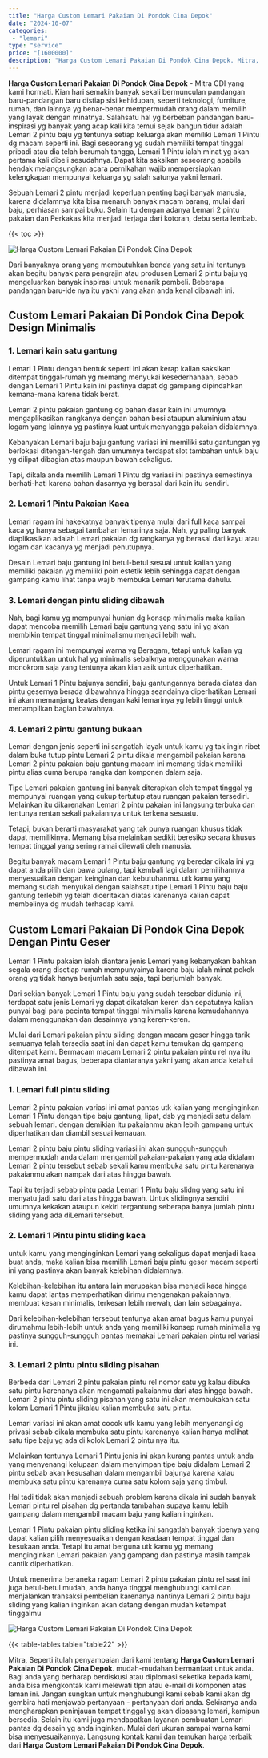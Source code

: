 ```yaml
---
title: "Harga Custom Lemari Pakaian Di Pondok Cina Depok"
date: "2024-10-07"
categories:
 - "lemari"
type: "service"
price: "[1600000]"
description: "Harga Custom Lemari Pakaian Di Pondok Cina Depok. Mitra, Spereti itulah penyampaian dari kami tentang **Harga Custom Lemari Pakaian Di Pondok Cina Depok**. m..."
---
```


**Harga Custom Lemari Pakaian Di Pondok Cina Depok** - Mitra CDI yang kami hormati. Kian hari semakin banyak sekali bermunculan pandangan baru-pandangan baru distiap sisi kehidupan, seperti teknologi, furniture, rumah, dan lainnya yg benar-benar mempermudah orang dalam memilih yang layak dengan minatnya. Salahsatu hal yg berbeban pandangan baru-inspirasi yg banyak yang acap kali kita temui sejak bangun tidur adalah Lemari 2 pintu baju yg tentunya setiap keluarga akan memiliki Lemari 1 Pintu dg macam seperti ini. Bagi seseorang yg sudah memiliki tempat tinggal pribadi atau dia telah berumah tangga, Lemari 1 Pintu ialah minat yg akan pertama kali dibeli sesudahnya. Dapat kita saksikan seseorang apabila hendak melangsungkan acara pernikahan wajib mempersiapkan kelengkapan mempunyai keluarga yg salah satunya yakni lemari.

Sebuah Lemari 2 pintu menjadi keperluan penting bagi banyak manusia, karena didalamnya kita bisa menaruh banyak macam barang, mulai dari baju, perhiasan sampai buku. Selain itu dengan adanya Lemari 2 pintu pakaian dan Perkakas kita menjadi terjaga dari kotoran, debu serta lembab.

{{< toc >}}

![Harga Custom Lemari Pakaian Di Pondok Cina Depok](/images/mebel/dipan-anak-006.jpg)

Dari banyaknya orang yang membutuhkan benda yang satu ini tentunya akan begitu banyak para pengrajin atau produsen Lemari 2 pintu baju yg mengeluarkan banyak inspirasi untuk menarik pembeli. Beberapa pandangan baru-ide nya itu yakni yang akan anda kenal dibawah ini.

## Custom Lemari Pakaian Di Pondok Cina Depok Design Minimalis

### 1\. Lemari kain satu gantung

Lemari 1 Pintu dengan bentuk seperti ini akan kerap kalian saksikan ditempat tinggal-rumah yg memang menyukai kesederhanaan, sebab dengan Lemari 1 Pintu kain ini pastinya dapat dg gampang dipindahkan kemana-mana karena tidak berat.

Lemari 2 pintu pakaian gantung dg bahan dasar kain ini umumnya mengaplikasikan rangkanya dengan bahan besi ataupun aluminium atau logam yang lainnya yg pastinya kuat untuk menyangga pakaian didalamnya.

Kebanyakan Lemari baju baju gantung variasi ini memiliki satu gantungan yg berlokasi ditengah-tengah dan umumnya terdapat slot tambahan untuk baju yg dilipat dibagian atas maupun bawah sekaligus.

Tapi, dikala anda memilih Lemari 1 Pintu dg variasi ini pastinya semestinya berhati-hati karena bahan dasarnya yg berasal dari kain itu sendiri.

### 2\. Lemari 1 Pintu Pakaian Kaca

Lemari ragam ini hakekatnya banyak tipenya mulai dari full kaca sampai kaca yg hanya sebagai tambahan lemarinya saja. Nah, yg paling banyak diaplikasikan adalah Lemari pakaian dg rangkanya yg berasal dari kayu atau logam dan kacanya yg menjadi penutupnya.

Desain Lemari baju gantung ini betul-betul sesuai untuk kalian yang memiliki pakaian yg memiliki poin estetik lebih sehingga dapat dengan gampang kamu lihat tanpa wajib membuka Lemari terutama dahulu.

### 3\. Lemari dengan pintu sliding dibawah

Nah, bagi kamu yg mempunyai hunian dg konsep minimalis maka kalian dapat mencoba memilih Lemari baju gantung yang satu ini yg akan membikin tempat tinggal minimalismu menjadi lebih wah.

Lemari ragam ini mempunyai warna yg Beragam, tetapi untuk kalian yg diperuntukkan untuk hal yg minimalis sebaiknya menggunakan warna monokrom saja yang tentunya akan kian asik untuk diperhatikan.

Untuk Lemari 1 Pintu bajunya sendiri, baju gantungannya berada diatas dan pintu gesernya berada dibawahnya hingga seandainya diperhatikan Lemari ini akan memanjang keatas dengan kaki lemarinya yg lebih tinggi untuk menampilkan bagian bawahnya.

### 4\. Lemari 2 pintu gantung bukaan

Lemari dengan jenis seperti ini sangatlah layak untuk kamu yg tak ingin ribet dalam buka tutup pintu Lemari 2 pintu dikala mengambil pakaian karena Lemari 2 pintu pakaian baju gantung macam ini memang tidak memiliki pintu alias cuma berupa rangka dan komponen dalam saja.

Tipe Lemari pakaian gantung ini banyak diterapkan oleh tempat tinggal yg mempunyai ruangan yang cukup tertutup atau ruangan pakaian tersediri. Melainkan itu dikarenakan Lemari 2 pintu pakaian ini langsung terbuka dan tentunya rentan sekali pakaiannya untuk terkena sesuatu.

Tetapi, bukan berarti masyarakat yang tak punya ruangan khusus tidak dapat memilikinya. Memang bisa melainkan sedikit beresiko secara khusus tempat tinggal yang sering ramai dilewati oleh manusia.

Begitu banyak macam Lemari 1 Pintu baju gantung yg beredar dikala ini yg dapat anda pilih dan bawa pulang, tapi kembali lagi dalam pemilihannya menyesuaikan dengan keinginan dan kebutuhanmu. utk kamu yang memang sudah menyukai dengan salahsatu tipe Lemari 1 Pintu baju baju gantung terlebih yg telah diceritakan diatas karenanya kalian dapat membelinya dg mudah terhadap kami.

## Custom Lemari Pakaian Di Pondok Cina Depok Dengan Pintu Geser

Lemari 1 Pintu pakaian ialah diantara jenis Lemari yang kebanyakan bahkan segala orang disetiap rumah mempunyainya karena baju ialah minat pokok orang yg tidak hanya berjumlah satu saja, tapi berjumlah banyak.

Dari sekian banyak Lemari 1 Pintu baju yang sudah tersebar didunia ini, terdapat satu jenis Lemari yg dapat dikatakan keren dan sepatutnya kalian punyai bagi para pecinta tempat tinggal minimalis karena kemudahannya dalam menggunakan dan desainnya yang keren-keren.

Mulai dari Lemari pakaian pintu sliding dengan macam geser hingga tarik semuanya telah tersedia saat ini dan dapat kamu temukan dg gampang ditempat kami. Bermacam macam Lemari 2 pintu pakaian pintu rel nya itu pastinya amat bagus, beberapa diantaranya yakni yang akan anda ketahui dibawah ini.

### 1\. Lemari full pintu sliding

Lemari 2 pintu pakaian variasi ini amat pantas utk kalian yang menginginkan Lemari 1 Pintu dengan tipe baju gantung, lipat, dsb yg menjadi satu dalam sebuah lemari. dengan demikian itu pakaianmu akan lebih gampang untuk diperhatikan dan diambil sesuai kemauan.

Lemari 2 pintu baju pintu sliding variasi ini akan sungguh-sungguh mempermudah anda dalam mengambil pakaian-pakaian yang ada didalam Lemari 2 pintu tersebut sebab sekali kamu membuka satu pintu karenanya pakaianmu akan nampak dari atas hingga bawah.

Tapi itu terjadi sebab pintu pada Lemari 1 Pintu baju slidng yang satu ini menyatu jadi satu dari atas hingga bawah. Untuk slidingnya sendiri umumnya kekakan ataupun kekiri tergantung seberapa banya jumlah pintu sliding yang ada diLemari tersebut.

### 2\. Lemari 1 Pintu pintu sliding kaca

untuk kamu yang menginginkan Lemari yang sekaligus dapat menjadi kaca buat anda, maka kalian bisa memilih Lemari baju pintu geser macam seperti ini yang pastinya akan banyak kelebihan didalamnya.

Kelebihan-kelebihan itu antara lain merupakan bisa menjadi kaca hingga kamu dapat lantas memperhatikan dirimu mengenakan pakaiannya, membuat kesan minimalis, terkesan lebih mewah, dan lain sebagainya.

Dari kelebihan-kelebihan tersebut tentunya akan amat bagus kamu punyai dirumahmu lebih-lebih untuk anda yang memiliki konsep rumah minimalis yg pastinya sungguh-sungguh pantas memakai Lemari pakaian pintu rel variasi ini.

### 3\. Lemari 2 pintu pintu sliding pisahan

Berbeda dari Lemari 2 pintu pakaian pintu rel nomor satu yg kalau dibuka satu pintu karenanya akan mengamati pakaianmu dari atas hingga bawah. Lemari 2 pintu pintu sliding pisahan yang satu ini akan membukakan satu kolom Lemari 1 Pintu jikalau kalian membuka satu pintu.

Lemari variasi ini akan amat cocok utk kamu yang lebih menyenangi dg privasi sebab dikala membuka satu pintu karenanya kalian hanya melihat satu tipe baju yg ada di kolok Lemari 2 pintu nya itu.

Melainkan tentunya Lemari 1 Pintu jenis ini akan kurang pantas untuk anda yang menyenangi kelupaan dalam menyimpan tipe baju didalam Lemari 2 pintu sebab akan kesusahan dalam mengambil bajunya karena kalau membuka satu pintu karenanya cuma satu kolom saja yang timbul.

Hal tadi tidak akan menjadi sebuah problem karena dikala ini sudah banyak Lemari pintu rel pisahan dg pertanda tambahan supaya kamu lebih gampang dalam mengambil macam baju yang kalian inginkan.

Lemari 1 Pintu pakaian pintu sliding ketika ini sangatlah banyak tipenya yang dapat kalian pilih menyesuaikan dengan keadaan tempat tinggal dan kesukaan anda. Tetapi itu amat berguna utk kamu yg memang menginginkan Lemari pakaian yang gampang dan pastinya masih tampak cantik diperhatikan.

Untuk menerima beraneka ragam Lemari 2 pintu pakaian pintu rel saat ini juga betul-betul mudah, anda hanya tinggal menghubungi kami dan menjalankan transaksi pembelian karenanya nantinya Lemari 2 pintu baju sliding yang kalian inginkan akan datang dengan mudah ketempat tinggalmu

![Harga Custom Lemari Pakaian Di Pondok Cina Depok](/images/mebel/lemari-buku-016.jpg)

{{< table-tables table="table22" >}}

Mitra, Seperti itulah penyampaian dari kami tentang **Harga Custom Lemari Pakaian Di Pondok Cina Depok**. mudah-mudahan bermanfaat untuk anda. Bagi anda yang berharap berdiskusi atau diplomasi seketika kepada kami, anda bisa mengkontak kami melewati tlpn atau e-mail di komponen atas laman ini. Jangan sungkan untuk menghubungi kami sebab kami akan dg gembira hati menjawab pertanyaan - pertanyaan dari anda. Sekiranya anda mengharapkan peninjauan tempat tinggal yg akan dipasang lemari, kamipun bersedia. Selain itu kami juga mendapatkan layanan pembuatan Lemari pantas dg desain yg anda inginkan. Mulai dari ukuran sampai warna kami bisa menyesuaikannya. Langsung kontak kami dan temukan harga terbaik dari **Harga Custom Lemari Pakaian Di Pondok Cina Depok**.
